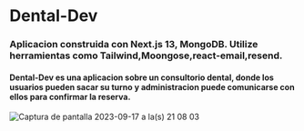 # Dental-Dev

### Aplicacion construida con Next.js 13, MongoDB. Utilize herramientas como Tailwind,Moongose,react-email,resend.
#### Dental-Dev es una aplicacion sobre un consultorio dental, donde los usuarios pueden sacar su turno y administracion puede comunicarse con ellos para confirmar la reserva.

![Captura de pantalla 2023-09-17 a la(s) 21 08 03](https://github.com/AgusMolinaCode/Dental-Dev/assets/105619330/c7bd3dff-2d08-465d-b776-69b506e0374c)
